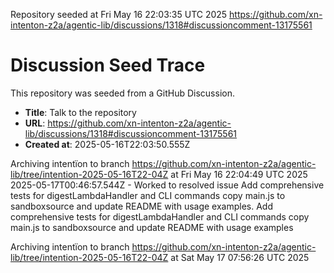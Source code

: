 Repository seeded at Fri May 16 22:03:35 UTC 2025
https://github.com/xn-intenton-z2a/agentic-lib/discussions/1318#discussioncomment-13175561

# Discussion Seed Trace

This repository was seeded from a GitHub Discussion.

- **Title**: Talk to the repository
- **URL**: https://github.com/xn-intenton-z2a/agentic-lib/discussions/1318#discussioncomment-13175561
- **Created at**: 2025-05-16T22:03:50.555Z

Archiving intentïon to branch https://github.com/xn-intenton-z2a/agentic-lib/tree/intention-2025-05-16T22-04Z at Fri May 16 22:04:49 UTC 2025
2025-05-17T00:46:57.544Z - Worked to resolved issue Add comprehensive tests for digestLambdaHandler and CLI commands copy main.js to sandboxsource and update README with usage examples. Add comprehensive tests for digestLambdaHandler and CLI commands copy main.js to sandboxsource and update README with usage examples

Archiving intentïon to branch https://github.com/xn-intenton-z2a/agentic-lib/tree/intention-2025-05-16T22-04Z at Sat May 17 07:56:26 UTC 2025
